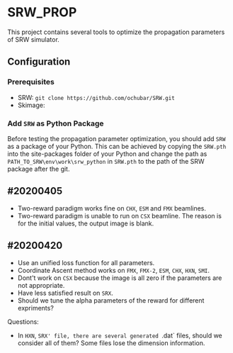# SRW_PROP
This project contains several tools to optimize the propagation parameters
of SRW simulator.


## Configuration
### Prerequisites
- SRW: `git clone https://github.com/ochubar/SRW.git`
- Skimage:

### Add `SRW` as Python Package
Before testing the propagation parameter optimization, you should 
add `SRW` as a package of your Python. This can be achieved by 
copying the `SRW.pth` into the site-packages folder of your Python
and change the path as `PATH_TO_SRW\env\work\srw_python` in `SRW.pth` to the path of the SRW package after
the git.

## #20200405
- Two-reward paradigm works fine on `CHX`, `ESM` and `FMX` beamlines.
- Two-reward paradigm is unable to run on `CSX` beamline. The reason is  for 
the initial values, the output image is blank. 

## #20200420
- Use an unified loss function for all parameters.
- Coordinate Ascent method works on `FMX`, `FMX-2`, `ESM`, `CHX`, `HXN`, `SMI`.
- Dont't work on `CSX` because the image is all zero if the parameters are not appropriate.
- Have less satisfied result on `SRX`.
- Should we tune the alpha parameters of the reward for different expriments?

Questions:
- In `HXN`, `SRX' file, there are several generated `.dat` files, should we consider all of them? Some 
files lose the dimension information.